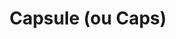 ---
layout: term
title: 'Capsule (ou Caps)'
name: capsule
description: "Item permettant de stocker d'autres items."
---